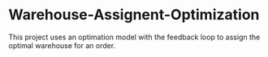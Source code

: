 # Warehouse-Assignent-Optimization
This project uses an optimation model with the feedback loop to assign the optimal warehouse for an order.
